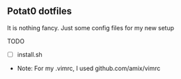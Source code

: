 ## Potat0 dotfiles

It is nothing fancy. Just some config files for my new setup

TODO

- [ ] install.sh

* Note: For my .vimrc, I used github.com/amix/vimrc

